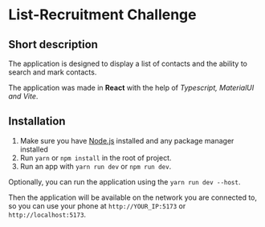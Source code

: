 # List-Recruitment Challenge

## Short description

The application is designed to display a list of contacts and the ability to search and mark contacts.

The application was made in **React** with the help of _Typescript, MaterialUI and Vite_.

## Installation

1. Make sure you have [Node.js](https://nodejs.org/) installed and any package manager installed
2. Run `yarn` or `npm install` in the root of project.
3. Run an app with `yarn run dev` or `npm run dev`.

Optionally, you can run the application using the `yarn run dev --host`.

Then the application will be available on the network you are connected to, so you can use your phone at `http://YOUR_IP:5173` or `http://localhost:5173`.
